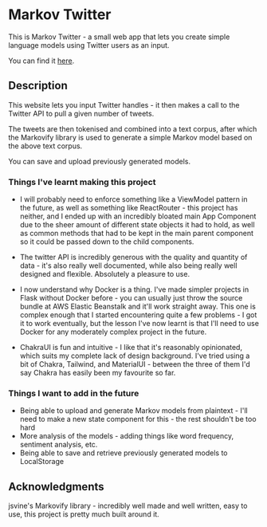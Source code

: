 # Markov Twitter

This is Markov Twitter - a small web app that lets you create simple language models using Twitter users as an input. 

You can find it [here](https://markovtwitter.com).

## Description

This website lets you input Twitter handles - it then makes a call to the Twitter API to pull a given number of tweets.

The tweets are then tokenised and combined into a text corpus, after which the Markovify library is used to generate a simple Markov model based on the above text corpus.

You can save and upload previously generated models.


### Things I've learnt making this project

* I will probably need to enforce something like a ViewModel pattern in the future, as well as something like ReactRouter - this project has neither, and I ended up with an incredibly bloated main App Component due to the sheer amount of different state objects it had to hold, as well as common methods that had to be kept in the main parent component so it could be passed down to the child components.

* The twitter API is incredibly generous with the quality and quantity of data - it's also really well documented, while also being really well designed and flexible. Absolutely a pleasure to use.

* I now understand why Docker is a thing. I've made simpler projects in Flask without Docker before - you can usually just throw the source bundle at AWS Elastic Beanstalk and it'll work straight away. This one is complex enough that I started encountering quite a few problems - I got it to work eventually, but the lesson I've now learnt is that I'll need to use Docker for any moderately complex project in the future.

* ChakraUI is fun and intuitive - I like that it's reasonably opinionated, which suits my complete lack of design background. I've tried using a bit of Chakra, Tailwind, and MaterialUI - between the three of them I'd say Chakra has easily been my favourite so far.

### Things I want to add in the future

* Being able to upload and generate Markov models from plaintext - I'll need to make a new state component for this - the rest shouldn't be too hard
* More analysis of the models - adding things like word frequency, sentiment analysis, etc.
* Being able to save and retrieve previously generated models to LocalStorage


## Acknowledgments

jsvine's Markovify library - incredibly well made and well written, easy to use, this project is pretty much built around it.
